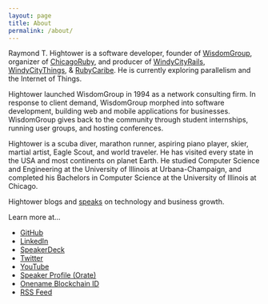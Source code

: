 ```yaml
---
layout: page
title: About
permalink: /about/
---
```


Raymond T. Hightower is a software developer, founder of [WisdomGroup](http://wisdomgroup.com), organizer of [ChicagoRuby](http://chicagoruby.org), and producer of [WindyCityRails](http://windycityrails.org), [WindyCityThings](http://windycitythings.com), & [RubyCaribe](http://rubycaribe.com). He is currently exploring parallelism and the Internet of Things.

Hightower launched WisdomGroup in 1994 as a network consulting firm. In response to client demand, WisdomGroup morphed into software development, building web and mobile applications for businesses. WisdomGroup gives back to the community through student internships, running user groups, and hosting conferences.

Hightower is a scuba diver, marathon runner, aspiring piano player, skier, martial artist, Eagle Scout, and world traveler. He has visited every state in the USA and most continents on planet Earth. He studied Computer Science and Engineering at the University of Illinois at Urbana-Champaign, and completed his Bachelors in Computer Science at the University of Illinois at Chicago.

Hightower blogs and [speaks](/speaking) on technology and business growth.

Learn more at...

* [GitHub](http://github.com/rayhightower)
* [LinkedIn](http://linkedin.com/in/rayhightower)
* [SpeakerDeck](http://speakerdeck.com/rayhightower)
* [Twitter](http://twitter.com/rayhightower)
* [YouTube](http://youtube.com/wisdomgroupvideo)
* [Speaker Profile (Orate)](https://www.orate.me/speakers/825-ray-hightower)
* [Onename Blockchain ID](https://onename.com/rayhightower)
* [RSS Feed](/atom.xml)
